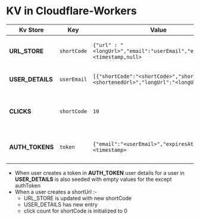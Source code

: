 # KV in Cloudflare-Workers
|Kv Store |Key				|Value        |Purpose 	      |
|-------------------|-------------|---------------|-|
|**URL_STORE**|`shortCode`  |`{"url" : "<longUrl>","email":"userEmail","expiresAt":<timestamp,null>`|	 stores shortUrl-longUrl mapping|
|**USER_DETAILS**|`userEmail`|`[{"shortCode":"<shortCode>","shortUrl":"<shortenedUrl>","longUrl":"<longUrl>"},...]`|stores all urls generated by user|
|**CLICKS**|`shortCode`|`10`|Stores the number of times a shortlink was clicked|
|**AUTH_TOKENS**|`token`|`{"email":"<userEmail>","expiresAt":"<timestamp>`|stores Authentication session(Magic Link Token)|


- When user creates a token  in **AUTH_TOKEN**  user details for a user in **USER_DETAILS** is also seeded with empty values for the except authToken
-  When a user creates a shortUrl :-
	- URL_STORE is updated with new shortCode
	- USER_DETAILS has new entry
	- click count for shortCode is initialized to 0